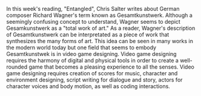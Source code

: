 In this week's reading, "Entangled", Chris Salter writes about German composer Richard Wagner's term known as Gesamtkunstwerk. Although a seemingly confusing concept to understand, Wagner seems to depict Gesamkunstwerk as a "total work of art." As a reader, Wagner's description of Gesamtkunstwerk can be interpretated as a piece of work that synthesizes the many forms of art. This idea can be seen in many works in the modern world today but one field that seems to embody Gesamtkunstwek is in video game designing. Video game designing requires the harmony of digital and physical tools in order to create a well-rounded game that becomes a pleasing experience to all the senses. Video game designing requires creation of scores for music, character and environment designing, script writing for dialogue and story, actors for character voices and body motion, as well as coding interactions. 

